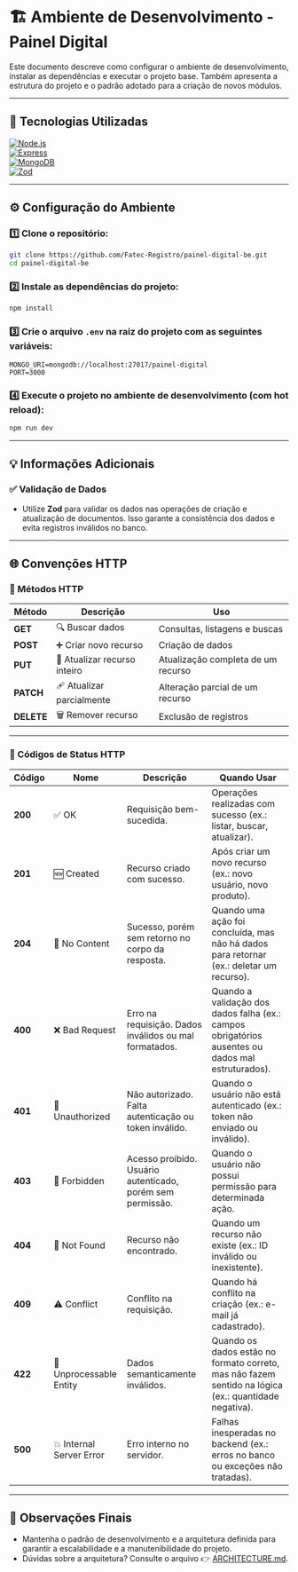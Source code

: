 # 🏗️ Ambiente de Desenvolvimento - Painel Digital

Este documento descreve como configurar o ambiente de desenvolvimento, instalar as dependências e executar o projeto base. Também apresenta a estrutura do projeto e o padrão adotado para a criação de novos módulos.

---

## 🚀 Tecnologias Utilizadas

[![Node.js](https://img.shields.io/badge/Node.js-339933?logo=node.js&logoColor=fff)](https://nodejs.org/)  
[![Express](https://img.shields.io/badge/Express.js-000000?logo=express&logoColor=fff)](https://expressjs.com/)  
[![MongoDB](https://img.shields.io/badge/MongoDB-47A248?logo=mongodb&logoColor=fff)](https://www.mongodb.com/)  
[![Zod](https://img.shields.io/badge/Zod-000000?logo=zod&logoColor=white)](https://zod.dev/)  

---

## ⚙️ Configuração do Ambiente

### 1️⃣ Clone o repositório:

```bash
git clone https://github.com/Fatec-Registro/painel-digital-be.git
cd painel-digital-be
```

### 2️⃣ Instale as dependências do projeto:

```bash
npm install
```

### 3️⃣ Crie o arquivo `.env` na raiz do projeto com as seguintes variáveis:

```env
MONGO_URI=mongodb://localhost:27017/painel-digital
PORT=3000
```

### 4️⃣ Execute o projeto no ambiente de desenvolvimento (com hot reload):

```bash
npm run dev
```

---

## 💡 Informações Adicionais

### ✅ Validação de Dados

- Utilize **Zod** para validar os dados nas operações de criação e atualização de documentos. Isso garante a consistência dos dados e evita registros inválidos no banco.

---

## 🌐 Convenções HTTP

### 📜 Métodos HTTP

| Método  | Descrição                                         | Uso                                      |
|---------|---------------------------------------------------|-------------------------------------------|
| **GET**     | 🔍 Buscar dados                                 | Consultas, listagens e buscas             |
| **POST**    | ➕ Criar novo recurso                           | Criação de dados                          |
| **PUT**     | 🔄 Atualizar recurso inteiro                    | Atualização completa de um recurso        |
| **PATCH**   | 🩹 Atualizar parcialmente                       | Alteração parcial de um recurso           |
| **DELETE**  | 🗑️ Remover recurso                              | Exclusão de registros                     |

---

### 📑 Códigos de Status HTTP

| Código | Nome                      | Descrição                                                                                   | Quando Usar                                                                                       |
|--------|----------------------------|---------------------------------------------------------------------------------------------|----------------------------------------------------------------------------------------------------|
| **200** | ✅ OK                      | Requisição bem-sucedida.                                                                    | Operações realizadas com sucesso (ex.: listar, buscar, atualizar).                                |
| **201** | 🆕 Created                 | Recurso criado com sucesso.                                                                 | Após criar um novo recurso (ex.: novo usuário, novo produto).                                     |
| **204** | 🚫 No Content              | Sucesso, porém sem retorno no corpo da resposta.                                            | Quando uma ação foi concluída, mas não há dados para retornar (ex.: deletar um recurso).          |
| **400** | ❌ Bad Request             | Erro na requisição. Dados inválidos ou mal formatados.                                      | Quando a validação dos dados falha (ex.: campos obrigatórios ausentes ou dados mal estruturados).|
| **401** | 🔐 Unauthorized            | Não autorizado. Falta autenticação ou token inválido.                                       | Quando o usuário não está autenticado (ex.: token não enviado ou inválido).                       |
| **403** | 🚫 Forbidden               | Acesso proibido. Usuário autenticado, porém sem permissão.                                  | Quando o usuário não possui permissão para determinada ação.                                      |
| **404** | 🔎 Not Found               | Recurso não encontrado.                                                                     | Quando um recurso não existe (ex.: ID inválido ou inexistente).                                   |
| **409** | ⚠️ Conflict                | Conflito na requisição.                                                                     | Quando há conflito na criação (ex.: e-mail já cadastrado).                                        |
| **422** | 🚫 Unprocessable Entity    | Dados semanticamente inválidos.                                                             | Quando os dados estão no formato correto, mas não fazem sentido na lógica (ex.: quantidade negativa). |
| **500** | 💥 Internal Server Error   | Erro interno no servidor.                                                                   | Falhas inesperadas no backend (ex.: erros no banco ou exceções não tratadas).                     |

---

## 📝 Observações Finais

- Mantenha o padrão de desenvolvimento e a arquitetura definida para garantir a escalabilidade e a manutenibilidade do projeto.
- Dúvidas sobre a arquitetura? Consulte o arquivo 👉 [ARCHITECTURE.md](ARCHITECTURE.md).

